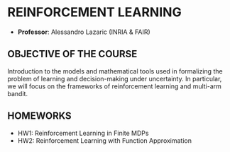 # REINFORCEMENT LEARNING

* **Professor**: Alessandro Lazaric (INRIA & FAIR)

## OBJECTIVE OF THE COURSE 

Introduction to the models and mathematical tools used in formalizing the problem of learning and decision-making under uncertainty. In particular, we will focus on the frameworks of reinforcement learning and multi-arm bandit.

## HOMEWORKS

* HW1: Reinforcement Learning in Finite MDPs
* HW2: Reinforcement Learning with Function Approximation
